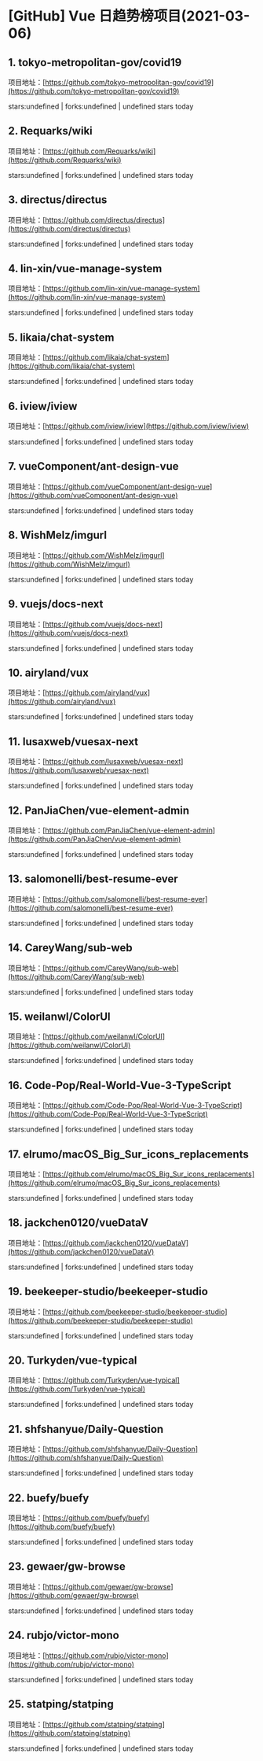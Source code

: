 # [GitHub] Vue 日趋势榜项目(2021-03-06)

## 1. tokyo-metropolitan-gov/covid19 

项目地址：[https://github.com/tokyo-metropolitan-gov/covid19](https://github.com/tokyo-metropolitan-gov/covid19)

stars:undefined | forks:undefined | undefined stars today 



## 2. Requarks/wiki 

项目地址：[https://github.com/Requarks/wiki](https://github.com/Requarks/wiki)

stars:undefined | forks:undefined | undefined stars today 



## 3. directus/directus 

项目地址：[https://github.com/directus/directus](https://github.com/directus/directus)

stars:undefined | forks:undefined | undefined stars today 



## 4. lin-xin/vue-manage-system 

项目地址：[https://github.com/lin-xin/vue-manage-system](https://github.com/lin-xin/vue-manage-system)

stars:undefined | forks:undefined | undefined stars today 



## 5. likaia/chat-system 

项目地址：[https://github.com/likaia/chat-system](https://github.com/likaia/chat-system)

stars:undefined | forks:undefined | undefined stars today 



## 6. iview/iview 

项目地址：[https://github.com/iview/iview](https://github.com/iview/iview)

stars:undefined | forks:undefined | undefined stars today 



## 7. vueComponent/ant-design-vue 

项目地址：[https://github.com/vueComponent/ant-design-vue](https://github.com/vueComponent/ant-design-vue)

stars:undefined | forks:undefined | undefined stars today 



## 8. WishMelz/imgurl 

项目地址：[https://github.com/WishMelz/imgurl](https://github.com/WishMelz/imgurl)

stars:undefined | forks:undefined | undefined stars today 



## 9. vuejs/docs-next 

项目地址：[https://github.com/vuejs/docs-next](https://github.com/vuejs/docs-next)

stars:undefined | forks:undefined | undefined stars today 



## 10. airyland/vux 

项目地址：[https://github.com/airyland/vux](https://github.com/airyland/vux)

stars:undefined | forks:undefined | undefined stars today 



## 11. lusaxweb/vuesax-next 

项目地址：[https://github.com/lusaxweb/vuesax-next](https://github.com/lusaxweb/vuesax-next)

stars:undefined | forks:undefined | undefined stars today 



## 12. PanJiaChen/vue-element-admin 

项目地址：[https://github.com/PanJiaChen/vue-element-admin](https://github.com/PanJiaChen/vue-element-admin)

stars:undefined | forks:undefined | undefined stars today 



## 13. salomonelli/best-resume-ever 

项目地址：[https://github.com/salomonelli/best-resume-ever](https://github.com/salomonelli/best-resume-ever)

stars:undefined | forks:undefined | undefined stars today 



## 14. CareyWang/sub-web 

项目地址：[https://github.com/CareyWang/sub-web](https://github.com/CareyWang/sub-web)

stars:undefined | forks:undefined | undefined stars today 



## 15. weilanwl/ColorUI 

项目地址：[https://github.com/weilanwl/ColorUI](https://github.com/weilanwl/ColorUI)

stars:undefined | forks:undefined | undefined stars today 



## 16. Code-Pop/Real-World-Vue-3-TypeScript 

项目地址：[https://github.com/Code-Pop/Real-World-Vue-3-TypeScript](https://github.com/Code-Pop/Real-World-Vue-3-TypeScript)

stars:undefined | forks:undefined | undefined stars today 



## 17. elrumo/macOS_Big_Sur_icons_replacements 

项目地址：[https://github.com/elrumo/macOS_Big_Sur_icons_replacements](https://github.com/elrumo/macOS_Big_Sur_icons_replacements)

stars:undefined | forks:undefined | undefined stars today 



## 18. jackchen0120/vueDataV 

项目地址：[https://github.com/jackchen0120/vueDataV](https://github.com/jackchen0120/vueDataV)

stars:undefined | forks:undefined | undefined stars today 



## 19. beekeeper-studio/beekeeper-studio 

项目地址：[https://github.com/beekeeper-studio/beekeeper-studio](https://github.com/beekeeper-studio/beekeeper-studio)

stars:undefined | forks:undefined | undefined stars today 



## 20. Turkyden/vue-typical 

项目地址：[https://github.com/Turkyden/vue-typical](https://github.com/Turkyden/vue-typical)

stars:undefined | forks:undefined | undefined stars today 



## 21. shfshanyue/Daily-Question 

项目地址：[https://github.com/shfshanyue/Daily-Question](https://github.com/shfshanyue/Daily-Question)

stars:undefined | forks:undefined | undefined stars today 



## 22. buefy/buefy 

项目地址：[https://github.com/buefy/buefy](https://github.com/buefy/buefy)

stars:undefined | forks:undefined | undefined stars today 



## 23. gewaer/gw-browse 

项目地址：[https://github.com/gewaer/gw-browse](https://github.com/gewaer/gw-browse)

stars:undefined | forks:undefined | undefined stars today 



## 24. rubjo/victor-mono 

项目地址：[https://github.com/rubjo/victor-mono](https://github.com/rubjo/victor-mono)

stars:undefined | forks:undefined | undefined stars today 



## 25. statping/statping 

项目地址：[https://github.com/statping/statping](https://github.com/statping/statping)

stars:undefined | forks:undefined | undefined stars today 



